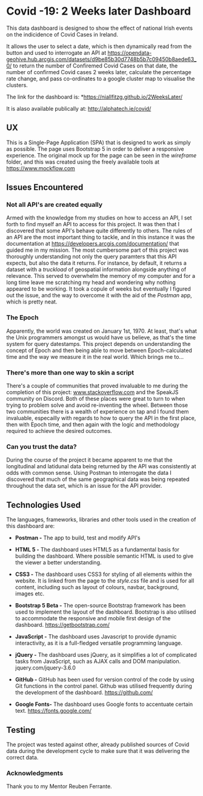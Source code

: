 # Covid -19: 2 Weeks later Dashboard

This data dashboard is designed to show the effect of national Irish events on the indicidence of Covid Cases in Ireland. 

It allows the user to select a date, which is then dynamically read from the button and used to interrogate an API at https://opendata-geohive.hub.arcgis.com/datasets/d9be85b30d7748b5b7c09450b8aede63_0/ to return the number of Confiremed Covid Cases on that date, the number of confirmed Covid cases 2 weeks later, calculate the percentage rate change, and pass co-ordinates to a google cluster map to visualise the clusters. 

The link for the dashboard is: 
*https://niallfitzg.github.io/2WeeksLater/

It is alaso available publically at:
http://alphatech.ie/covid/

## UX

This is a Single-Page Application (SPA) that is designed to work as simply as possible. The page uses Bootstrap 5 in order to deliver a responsive experience. 
The original mock up for the page can be seen in the *wireframe* folder, and this was created using the freely available tools at https://www.mockflow.com
 
## Issues Encountered

### Not all API's are created equally
Armed with the knowledge from my studies on how to access an API, I set forth to find myself an API to access for this project.
It was then that I discovered that some API's behave quite differently to others. 
The rules of an API are the most important thing to tackle, and in this instance it was the documentation at https://developers.arcgis.com/documentation/ that guided me in my mission.
The most cumbersome part of this project was thoroughly understanding not only the query paramters that this API expects, but also the data it returns.
For instance, by default, it returns a dataset with a *truckload* of geospatial information alongside anything of relevance.
This served to overwhelm the memory of my computer and for a long time leave me scratching my head and wondering why nothing appeared to be working.
It took a copule of weeks but eventually I figured out the issue, and the way to overcome it with the aid of the *Postman* app, which is pretty neat.

### The Epoch
Apparently, the world was created on January 1st, 1970. At least, that's what the Unix programmers amongst us would have us believe, as that's the time system for query datestamps.
This project depends on understanding the concept of Epoch and then being able to move between Epoch-calculated time and the way we measure it in the real world. Which brings me to...

### There's more than one way to skin a script
There's a couple of communities that proved invaluable to me during the completion of this project: www.stackoverflow.com and the SpeakJS community on Discord.
Both of these places were great to turn to when trying to problem solve and avoid re-inventing the wheel.
Between those two communities there is a wealth of experience on tap and I found them invaluable, especailly with regards to how to query the API in the first place, then with Epoch time, and then again with the logic and methodology required to achieve the desired outcomes.

### Can you trust the data?
During the course of the project it became apparent to me that the longitudinal and latidunal data being returned by the API was consistently at odds with common sense.
Using Postman to interrogate the data I discovered that much of the same geographical data was being repeated throughout the data set, which is an issue for the API provider.

## Technologies Used
The languages, frameworks, libraries and other tools used in the creation of this dashboard are:

*	**Postman -** The app to build, test and modify API's

*	**HTML 5 -** The dashboard uses HTML5 as a fundamental basis for building the dashboard. Where possible semantic HTML is used to give the viewer a better understanding.

*	**CSS3 -** The dashboard uses CSS3 for styling of all elements within the website. It is linked from the page to the *style.css* file and is used for all content, including such as layout of colours, navbar, background, images etc.

*	**Bootstrap 5 Beta -** The open-source Bootstrap framework has been used to implement the layout of the dashboard. Bootstrap is also utilised to accommodate the responsive and mobile first design of the dashboard. https://getbootstrap.com/

* **JavaScript -** The dashboard uses Javascript to provide dynamic interactivity, as it is a full-fledged versatile programming language.

* **jQuery -** The dashboard uses jQuery, as it simplifies a lot of complicated tasks from JavaScript, such as AJAX calls and DOM manipulation. jquery.com/jquery-3.6.0

*	**GitHub -** GitHub has been used for version control of the code by using Git functions in the control panel. Github was utilised frequently during the development of the dashboard.  https://github.com/

*	**Google Fonts-** The dashboard uses Google fonts to accentuate certain text. https://fonts.google.com/



## Testing

The project was tested against other, already published sources of Covid data during the development cycle to make sure that it was delivering the correct data. 


### Acknowledgments

Thank you to my Mentor Reuben Ferrante.